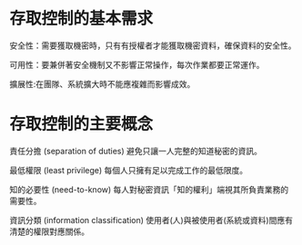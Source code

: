 # 存取控制的基本需求

安全性：需要獲取機密時，只有有授權者才能獲取機密資料，確保資料的安全性。

可用性：要兼併著安全機制又不影響正常操作，每次作業都要正常運作。

擴展性:在團隊、系統擴大時不能應複雜而影響成效。

# 存取控制的主要概念

責任分擔 (separation of duties)
避免只讓一人完整的知道秘密的資訊。

最低權限 (least privilege)
每個人只擁有足以完成工作的最低限度。

知的必要性 (need-to-know)
每人對秘密資訊「知的權利」端視其所負責業務的需要性。

資訊分類 (information classification)
使用者(人)與被使用者(系統或資料)間應有清楚的權限對應關係。
